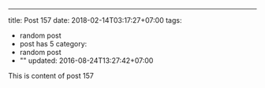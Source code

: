 ---
title: Post 157
date: 2018-02-14T03:17:27+07:00
tags:
  - random post
  - post has 5
category:
  - random post
  - ""
updated: 2016-08-24T13:27:42+07:00

This is content of post 157